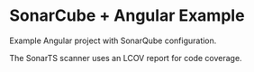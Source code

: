 # SonarCube + Angular Example

Example Angular project with SonarQube configuration.

The SonarTS scanner uses an LCOV report for code coverage.
